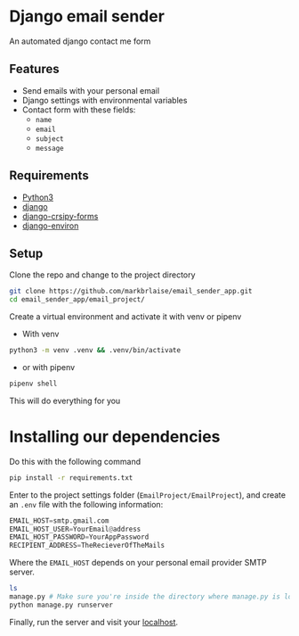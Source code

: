 # Django email sender
An automated django contact me form
## Features
- Send emails with your personal email
- Django settings with environmental variables
- Contact form with these fields:
  - `name`
  - `email`
  - `subject`
  - `message`
## Requirements
- [Python3](https://www.python.org/downloads/)
- [django](https://www.djangoproject.com/download/)
- [django-crsipy-forms](https://pypi.org/project/django-crispy-forms/)
- [django-environ](https://pypi.org/project/django-environ/)
## Setup
Clone the repo and change to the project directory
```bash
git clone https://github.com/markbrlaise/email_sender_app.git
cd email_sender_app/email_project/
```
Create a virtual environment and activate it with venv or pipenv
- With venv
```bash
python3 -m venv .venv && .venv/bin/activate
```
- or with pipenv
```bash
pipenv shell
```
This will do everything for you
# Installing our dependencies
Do this with the following command
```bash
pip install -r requirements.txt
```
Enter to the project settings folder (`EmailProject/EmailProject`), and create an `.env` file with the following information:
```python
EMAIL_HOST=smtp.gmail.com
EMAIL_HOST_USER=YourEmail@address
EMAIL_HOST_PASSWORD=YourAppPassword
RECIPIENT_ADDRESS=TheRecieverOfTheMails
```
Where the `EMAIL_HOST` depends on your personal email provider SMTP server.
```bash
ls
manage.py # Make sure you're inside the directory where manage.py is located
python manage.py runserver
```
Finally, run the server and visit your [localhost](http://localhost:8000).
